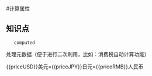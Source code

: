 #计算属性

## 知识点
       computed
   处理元数据（便于进行二次利用，比如：消费税自动计算功能）

<div id="myApp">
    {{priceUSD}}美元={{priceJPY}}日元={{priceRMB}}人民币
</div>
<script>
    var myApp=new Vue({
        el:'#myApp',
        data:{
            priceUSD:1
        },
        computed:{
            priceRMB:function () {
                return this.priceUSD * 6.865;
            },
            priceJPY:function(){
                return this.priceUSD * 107.88;
            },
        },
    });
</script>